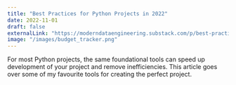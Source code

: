 ```yaml
---
title: "Best Practices for Python Projects in 2022"
date: 2022-11-01
draft: false
externalLink: "https://moderndataengineering.substack.com/p/best-practices-for-python-projects"
image: "/images/budget_tracker.png"
---
```


For most Python projects, the same foundational tools can speed up development of your project and remove inefficiencies. This article goes over some of my favourite tools for creating the perfect project.